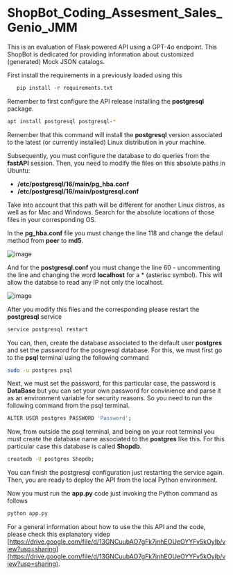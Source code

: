 # ShopBot_Coding_Assesment_Sales_Genio_JMM
This is an evaluation of Flask powered API using a GPT-4o endpoint. This ShopBot is dedicated for providing information about customized (generated) Mock JSON catalogs.

First install the requirements in a previously loaded using this

```python
   pip install -r requirements.txt
```

Remember to first configure the API release installing the **postgresql** package.

```bash
apt install postgresql postgresql-*
```
Remember that this command will install the **postgresql** version associated to the latest (or currently installed) Linux distribution in your machine.

Subsequently, you must configure the database to do queries from the **fastAPI** session. Then, you need to modify the files on this absolute paths in Ubuntu:

- **/etc/postgresql/16/main/pg_hba.conf**
- **/etc/postgresql/16/main/postgresql.conf**

Take into account that this path will be different for another Linux distros, as well as for Mac and Windows. Search for the absolute locations of those files in your corresponding OS.

In the **pg_hba.conf** file you must change the line 118 and change the defaul method from **peer** to **md5**. 

![image](https://github.com/user-attachments/assets/d0a89b51-a783-4581-888d-efc558ff88ce)

And for the **postgresql.conf** you must change the line 60 - uncommenting the line and changing the word  **localhost** for a * (asterisc symbol). This will allow the databse to read any IP not only the localhost.

![image](https://github.com/user-attachments/assets/0029c50f-4ae6-4bdb-ab01-f940603ad1dc)

After you modify this files and the corresponding please restart the **postgresql** service

```bash
service postgresql restart
```

You can, then, create the database associated to the default user **postgres** and set the password for the posgresql database. For this, we must first go to the **psql** terminal using the following command

```bash
sudo -u postgres psql
```

Next, we must set the password, for this particular case, the password is **DataBase** but you can set your own password for convinience and parse it as an environment variable for security reasons. So you need to run the following command from the psql terminal.

```bash
ALTER USER postgres PASSWORD 'Password';
```

Now, from outside the psql terminal, and being on your root terminal you must create the database name associated to the **postgres** like this. For this particular case this database is called **Shopdb**.

```bash
createdb -U postgres Shopdb;
```
You can finish the postgresql configuration just restarting the service again. Then, you are ready to deploy the API from the local Python environment.

Now you must run the **app.py** code just invoking the Python command as follows

```bash
python app.py
```

For a general information about how to use the this API and the code, please check this explanatory videp [https://drive.google.com/file/d/13GNCuubAO7gFk7jnhEOUeOYYFv5kOylb/view?usp=sharing](https://drive.google.com/file/d/13GNCuubAO7gFk7jnhEOUeOYYFv5kOylb/view?usp=sharing).
